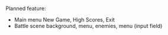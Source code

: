 Planned feature:

* Main menu New Game, High Scores, Exit
* Battle scene background, menu, enemies, menu (input field)